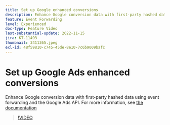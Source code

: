 ```yaml
---
title: Set up Google enhanced conversions
description: Enhance Google conversion data with first-party hashed data using event forwarding and the Google Ads API.
feature: Event Forwarding
level: Experienced
doc-type: Feature Video
last-substantial-update: 2022-11-15
jira: KT-11493
thumbnail: 3411365.jpeg
exl-id: 48f59810-c745-45de-8e10-7c6b9009bafc
---
```

# Set up Google Ads enhanced conversions

Enhance Google conversion data with first-party hashed data using event forwarding and the Google Ads API. For more information, see [the documentation](https://experienceleague.adobe.com/docs/experience-platform/tags/extensions/adobe/google-ads-enhanced-conversions/overview.html)

>[!VIDEO](https://video.tv.adobe.com/v/3411365/?quality=12&learn=on)
